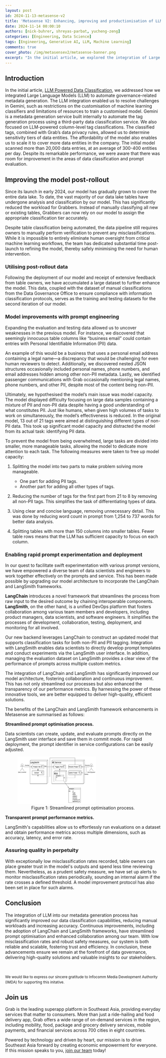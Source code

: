 ```yaml
---
layout: post
id: 2024-11-13-metasense-v2
title: 'Metasense V2: Enhancing, improving and productionisation of LLM powered data governance'
date: 2024-11-14 00:00:10
authors: [nick-buhrer, shreyas-parbat, yucheng-zeng]
categories: [Engineering, Data Science]
tags: [Engineering, Generative AI, LLM, Machine Learning]
comments: true
cover_photo: /img/metasensev2/metasense-banner.png
excerpt: "In the initial article, we explored the integration of Large Language Models (LLM) to automate metadata generation, addressing challenges like limited customisation and resource constraints. This integration enabled efficient column-level tag classifications and data sensitivity tiering. With the model initially scanning over 20,000 entries, we identified areas for improvement post-rollout. These advancements have significantly reduced manual workloads, increased accuracy, and bolstered trust in our data governance processes."
---
```




## Introduction


In the initial article, [LLM Powered Data Classification](https://engineering.grab.com/llm-powered-data-classification), we addressed how we integrated Large Language Models (LLM) to automate governance-related metadata generation. The LLM integration enabled us to resolve challenges in Gemini, such as restrictions on the customisation of machine learning classifiers and limitations of resources to train a customised model. Gemini is a metadata generation service built internally to automate the tag generation process using a third-party data classification service. We also focused on LLM-powered column-level tag classifications. The classified tags, combined with Grab’s data privacy rules, allowed us to determine sensitivity tiers of data entities. The affordability of the model also enables us to scale it to cover more data entities in the company. The initial model scanned more than 20,000 data entries, at an average of 300-400 entities per day. Despite its remarkable performance, we were aware that there was room for improvement in the areas of data classification and prompt evaluation.

## Improving the model post-rollout

Since its launch in early 2024, our model has gradually grown to cover the entire data lake. To date, the vast majority of our data lake tables have undergone analysis and classification by our model. This has significantly reduced the workload for Grabbers. Instead of manually classifying all new or existing tables, Grabbers can now rely on our model to assign the appropriate classification tier accurately.

Despite table classification being automated, the data pipeline still requires owners to manually perform verification to prevent any misclassifications. While it is impossible to entirely eliminate human oversight from critical machine learning workflows, the team has dedicated substantial time post-launch to refining the model, thereby safely minimising the need for human intervention.


### Utilising post-rollout data

Following the deployment of our model and receipt of extensive feedback from table owners, we have accumulated a large dataset to further enhance the model. This data, coupled with the dataset of manual classifications from the Data Governance Office to ensure compliance with information classification protocols, serves as the training and testing datasets for the second iteration of our model.


### Model improvements with prompt engineering

Expanding the evaluation and testing data allowed us to uncover weaknesses in the previous model. For instance, we discovered that seemingly innocuous table columns like “business email” could contain entries with Personal Identifiable Information (PII) data.

An example of this would be a business that uses a personal email address containing a legal name—a discrepancy that would be challenging for even human reviewers to detect. Additionally, we discovered nested JSON structures occasionally included personal names, phone numbers, and email addresses hidden among other non-PII metadata. Lastly, we identified passenger communications with Grab occasionally mentioning legal names, phone numbers, and other PII, despite most of the content being non-PII.

Ultimately, we hypothesised the model’s main issue was model capacity. The model displayed difficulty focusing on large data samples containing a mixture of PII and non-PII data despite having a good understanding of what constitutes PII. Just like humans, when given high volumes of tasks to work on simultaneously, the model’s effectiveness is reduced. In the original model, 13 out of 21 tags were aimed at distinguishing different types of non-PII data. This took up significant model capacity and distracted the model from its actual task: identifying PII data. 

To prevent the model from being overwhelmed, large tasks are divided into smaller, more manageable tasks, allowing the model to dedicate more attention to each task. The following measures were taken to free up model capacity:


1. Splitting the model into two parts to make problem solving more manageable.  
   * One part for adding PII tags.  
   * Another part for adding all other types of tags. 

2. Reducing the number of tags for the first part from 21 to 8 by removing all non-PII tags. This simplifies the task of differentiating types of data. 

3. Using clear and concise language, removing unnecessary detail. This was done by reducing word count in prompt from 1,254 to 737 words for better data analysis.

4. Splitting tables with more than 150 columns into smaller tables. Fewer table rows means that the LLM has sufficient capacity to focus on each column.


### Enabling rapid prompt experimentation and deployment

In our quest to facilitate swift experimentation with various prompt versions, we have empowered a diverse team of data scientists and engineers to work together effectively on the prompts and service. This has been made possible by upgrading our model architecture to incorporate the LangChain and LangSmith frameworks.


**LangChain** introduces a novel framework that streamlines the process from raw input to the desired outcome by chaining interoperable components. **LangSmith**, on the other hand, is a unified DevOps platform that fosters collaboration among various team members and developers, including product managers, data scientists, and software engineers. It simplifies the processes of development, collaboration, testing, deployment, and monitoring for all involved.

Our new backend leverages LangChain to construct an updated model that supports classification tasks for both non-PII and PII tagging. Integration with LangSmith enables data scientists to directly develop prompt templates and conduct experiments via the LangSmith user interface. In addition, managing the evaluation dataset on LangSmith provides a clear view of the performance of prompts across multiple custom metrics.

The integration of LangChain and LangSmith has significantly improved our model architecture, fostering collaboration and continuous improvement. This has not only streamlined our processes but also enhanced the transparency of our performance metrics. By harnessing the power of these innovative tools, we are better equipped to deliver high-quality, efficient solutions.

The benefits of the LangChain and LangSmith framework enhancements in Metasense are summarised as follows:


**Streamlined prompt optimisation process.** 

   Data scientists can create, update, and evaluate prompts directly on the LangSmith user interface and save them in commit mode. For rapid deployment, the prompt identifier in service configurations can be easily adjusted.  

<div class="post-image-section"><figure>
  <img src="/img/metasensev2/figure-1.png" alt="" style="width:60%"><figcaption align="middle">Figure 1: Streamlined prompt optimisation process.</figcaption>
  </figure>
</div>


**Transparent prompt performance metrics.** 

   LangSmith's capabilities allow us to effortlessly run evaluations on a dataset and obtain performance metrics across multiple dimensions, such as accuracy, latency, and error rate.  
   

### Assuring quality in perpetuity

With exceptionally low misclassification rates recorded, table owners can place greater trust in the model's outputs and spend less time reviewing them. Nevertheless, as a prudent safety measure, we have set up alerts to monitor misclassification rates periodically, sounding an internal alarm if the rate crosses a defined threshold. A model improvement protocol has also been set in place for such alarms.


## Conclusion

The integration of LLM into our metadata generation process has significantly improved our data classification capabilities, reducing manual workloads and increasing accuracy. Continuous improvements, including the adoption of LangChain and LangSmith frameworks, have streamlined prompt optimisation and enhanced collaboration among our team. With low misclassification rates and robust safety measures, our system is both reliable and scalable, fostering trust and efficiency. In conclusion, these advancements ensure we remain at the forefront of data governance, delivering high-quality solutions and valuable insights to our stakeholders.

<br/>

<small class="credits">We would like to express our sincere gratitude to Infocomm Media Development Authority (IMDA) for supporting this initative.</small>


## Join us

Grab is the leading superapp platform in Southeast Asia, providing everyday services that matter to consumers. More than just a ride-hailing and food delivery app, Grab offers a wide range of on-demand services in the region, including mobility, food, package and grocery delivery services, mobile payments, and financial services across 700 cities in eight countries.

Powered by technology and driven by heart, our mission is to drive Southeast Asia forward by creating economic empowerment for everyone. If this mission speaks to you, [join our team](https://grab.careers/) today!